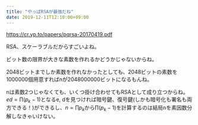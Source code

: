 ```yaml
---
title: "やっぱRSAが最強だね"
date: 2019-12-11T12:10:00+09:00
---
```


<https://cr.yp.to/papers/pqrsa-20170419.pdf>

RSA、スケーラブルだからすごいよね。

ビット数の限界が大きな素数を作れるかどうかじゃないからね。

2048ビットまでしか素数を作れなかったとしても、2048ビットの素数を1000000個用意すればnが2048000000ビットになるもんね。

nは素数2つじゃなくても、いくつ掛け合わせてもRSAとして成り立つからね。$ed=\prod (p_k - 1)$となるe, dを見つければ暗号鍵、復号鍵(しかも暗号化も署名も両方できる！)ができるし、$n = \prod p_k$から$\prod (p_k - 1)$を計算するのは結局nを素因数分解しなきゃいけない。
